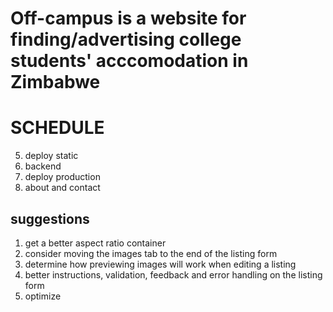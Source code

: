 # Off-campus is a website for finding/advertising college students' acccomodation in Zimbabwe

# SCHEDULE

<!-- 1. landing page -->
<!-- 2. listings -->
<!-- 3. auth pages: signin, signup, profile, edit-details, create-listing, update-listing -->
<!-- 4. listing view page -->

5. deploy static
6. backend
7. deploy production
8. about and contact

## suggestions

1. get a better aspect ratio container
2. consider moving the images tab to the end of the listing form
3. determine how previewing images will work when editing a listing
4. better instructions, validation, feedback and error handling on the listing form
5. optimize
